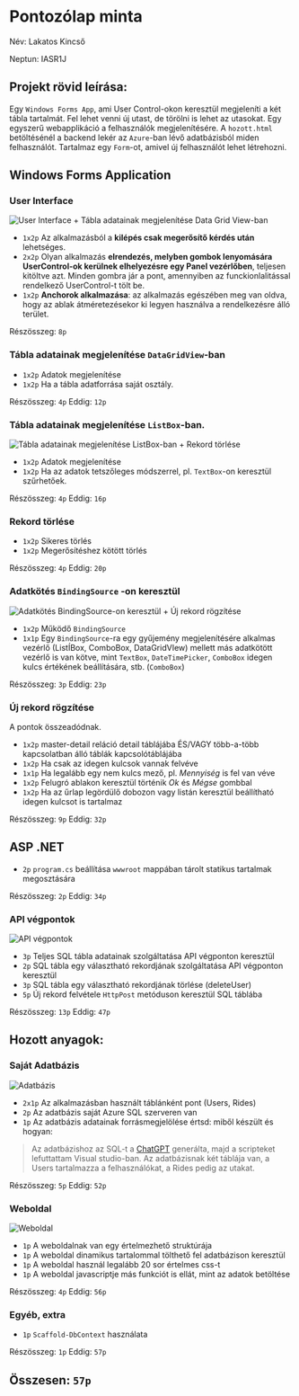 ﻿
# Pontozólap minta
Név: Lakatos Kincső

Neptun: IASR1J
## Projekt rövid leírása:
Egy `Windows Forms App`, ami User Control-okon keresztül megjeleníti a két tábla tartalmát. Fel lehet venni új utast, de törölni is lehet az utasokat. 
Egy egyszerű webapplikáció a felhasználók megjelenítésére. A `hozott.html`  betöltésénél a backend lekér az  `Azure`-ban lévő adatbázisból miden felhasználót. Tartalmaz egy `Form`-ot, amivel új felhasználót lehet létrehozni.
## Windows Forms Application
###  User Interface
![User Interface + Tábla adatainak megjelenítése Data Grid View-ban](https://github.com/kincsolakatos/softwareengineering/blob/master/Cseresznye_IASR1J_App/doc/UserInterface.gif)
- `1x2p` Az alkalmazásból a **kilépés csak megerősítő kérdés után** lehetséges. 
- `2x2p` Olyan alkalmazás **elrendezés, melyben gombok lenyomására UserControl-ok kerülnek elhelyezésre egy Panel vezérlőben**, teljesen kitöltve azt. Minden gombra jár a pont, amennyiben az funckionlalitással rendelkező UserControl-t tölt be. 
- `1x2p` **Anchorok alkalmazása**: az alkalmazás egészében meg van oldva, hogy az ablak átméretezésekor ki legyen használva a rendelkezésre álló terület.	

Részösszeg:  `8p` 
### Tábla adatainak megjelenítése `DataGridView`-ban 
- `1x2p` Adatok  megjelenítése 
- `1x2p` Ha a tábla adatforrása saját osztály. 

Részösszeg:  `4p`  Eddig:  `12p`
### Tábla adatainak megjelenítése `ListBox`-ban.
![Tábla adatainak megjelenítése ListBox-ban + Rekord törlése](https://github.com/kincsolakatos/softwareengineering/blob/master/Cseresznye_IASR1J_App/doc/AdatMegjelenites_Torles.gif) 
- `1x2p` Adatok  megjelenítése 
- `1x2p` Ha az adatok tetszőleges módszerrel, pl. `TextBox`-on keresztül szűrhetőek. 

Részösszeg:  `4p`  Eddig:  `16p`
###  Rekord törlése 
- `1x2p` Sikeres törlés
- `1x2p` Megerősítéshez kötött törlés

Részösszeg:  `4p`  Eddig:  `20p`
### Adatkötés `BindingSource` -on keresztül
![ Adatkötés BindingSource-on keresztül + Új rekord rögzítése](https://github.com/kincsolakatos/softwareengineering/blob/master/Cseresznye_IASR1J_App/doc/Adatkotes_UjRekord.gif)
- `1x2p` Működő  `BindingSource` 
- `1x1p` Egy `BindingSource`-ra egy gyűjemény megjelenítésére alkalmas vezérlő (ListÍBox, ComboBox, DataGridVIew) mellett más adatkötött vezérlő is van kötve, mint `TextBox`, `DateTimePicker`, `ComboBox` idegen kulcs értékének beállítására, stb. (`ComboBox`)

Részösszeg:  `3p`  Eddig:  `23p`
### Új rekord rögzítése 
A pontok összeadódnak. 
- `1x2p` master-detail reláció detail táblájába ÉS/VAGY több-a-több kapcsolatban álló táblák kapcsolótáblájába
- `1x2p` Ha csak az idegen kulcsok vannak felvéve
- `1x1p` Ha legalább egy nem kulcs mező, pl. _Mennyiség_ is fel van véve 
- `1x2p` Felugró ablakon keresztül történik _Ok_ és _Mégse_ gombbal
- `1x2p` Ha az űrlap legördülő dobozon vagy listán keresztül beállítható idegen kulcsot is tartalmaz

Részösszeg:  `9p`  Eddig:  `32p`
## ASP .NET
-   `2p`  `program.cs`  beállítása  `wwwroot`  mappában tárolt statikus tartalmak megosztására

Részösszeg:  `2p`  Eddig:  `34p`
### API végpontok
![API végpontok](https://github.com/kincsolakatos/softwareengineering/blob/master/Cseresznye_IASR1J_App/doc/API.gif)
-   `3p`  Teljes SQL tábla adatainak szolgáltatása API végponton keresztül 
-   `2p`  SQL tábla egy választható rekordjának szolgáltatása API végponton keresztül
-   `3p`  SQL tábla egy választható rekordjának törlése (deleteUser)
-   `5p`  Új rekord felvétele  `HttpPost`  metóduson keresztül SQL táblába 

Részösszeg:  `13p`  Eddig:  `47p`
## Hozott anyagok:
### Saját Adatbázis
![Adatbázis](https://github.com/kincsolakatos/softwareengineering/blob/master/Cseresznye_IASR1J_App/doc/adatbazis.png)
-   `2x1p`  Az alkalmazásban használt táblánként pont (Users, Rides)
-   `2p`  Az adatbázis saját Azure SQL szerveren van
-   `1p`  Az adatbázis adatainak forrásmegjelölése értsd: miből készült és hogyan:
> Az adatbázishoz az SQL-t a [ChatGPT](https://chatgpt.com/) generálta, majd a scripteket lefuttattam Visual studio-ban. Az adatbázisnak két táblája van, a Users tartalmazza a felhasználókat, a Rides pedig az utakat.

Részösszeg:  `5p` Eddig:  `52p`
### Weboldal
![Weboldal](https://github.com/kincsolakatos/softwareengineering/blob/master/Cseresznye_IASR1J_App/doc/Weboldal.gif)
-   `1p`  A weboldalnak van egy értelmezhető struktúrája
-   `1p`  A weboldal dinamikus tartalommal tölthető fel adatbázison keresztül
-   `1p`  A weboldal használ legalább 20 sor értelmes css-t
-   `1p`  A weboldal javascriptje más funkciót is ellát, mint az adatok betöltése

Részösszeg:  `4p`  Eddig:  `56p`
### Egyéb, extra
-   `1p`  `Scaffold-DbContext`  használata

Részösszeg:  `1p`  Eddig:  `57p`
## Összesen:  `57p`

